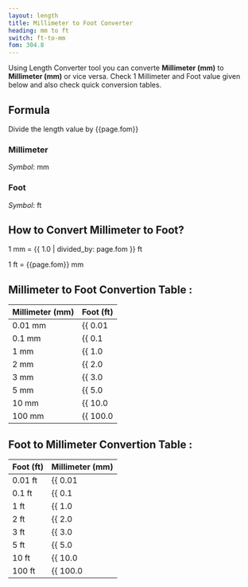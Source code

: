```yaml
---
layout: length
title: Millimeter to Foot Converter
heading: mm to ft
switch: ft-to-mm
fom: 304.8
---
```


Using Length Converter tool you can converte **Millimeter (mm)** to **Millimeter (mm)** or vice versa. Check 1 Millimeter and Foot value given below and also check quick conversion tables.

## Formula
Divide the length value by {{page.fom}}

### Millimeter
*Symbol*: mm

### Foot
*Symbol*: ft

## How to Convert Millimeter to Foot?
1 mm = {{ 1.0 | divided_by: page.fom }} ft

1 ft = {{page.fom}} mm

## Millimeter to Foot Convertion Table :

| Millimeter (mm) | Foot (ft) |
| ---- | ---- |
| 0.01 mm | {{ 0.01 | divided_by: page.fom | round: 12 }} ft |
| 0.1 mm | {{ 0.1 | divided_by: page.fom | round: 12 }} ft |
| 1 mm | {{ 1.0 | divided_by: page.fom | round: 12 }} ft |
| 2 mm | {{ 2.0 | divided_by: page.fom | round: 12 }} ft |
| 3 mm | {{ 3.0 | divided_by: page.fom | round: 12 }} ft |
| 5 mm | {{ 5.0 | divided_by: page.fom | round: 12 }} ft |
| 10 mm | {{ 10.0 | divided_by: page.fom | round: 12 }} ft |
| 100 mm | {{ 100.0 | divided_by: page.fom | round: 12 }} ft |

## Foot to Millimeter Convertion Table :

| Foot (ft) | Millimeter (mm) |
| ---- | ---- |
| 0.01 ft | {{ 0.01 | times: page.fom | round: 12 }} mm |
| 0.1 ft | {{ 0.1 | times: page.fom | round: 12 }} mm |
| 1 ft | {{ 1.0 | times: page.fom | round: 12 }} mm |
| 2 ft | {{ 2.0 | times: page.fom | round: 12 }} mm |
| 3 ft | {{ 3.0 | times: page.fom | round: 12 }} mm |
| 5 ft | {{ 5.0 | times: page.fom | round: 12 }} mm |
| 10 ft | {{ 10.0 | times: page.fom | round: 12 }} mm |
| 100 ft | {{ 100.0 | times: page.fom | round: 12 }} mm |

<script>
selectInput[2].selected = true
selectOutput[5].selected = true
</script>
